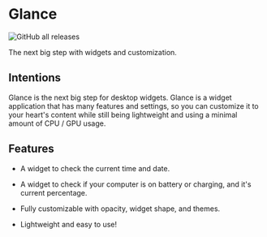 # Glance
![GitHub all releases](https://img.shields.io/github/downloads/LiteTools/Glance/total?style=flat-square)

The next big step with widgets and customization.

## Intentions
Glance is the next big step for desktop widgets.  Glance is a widget application that has many features and settings, so you can customize it to your heart's content while still being lightweight and using a minimal amount of CPU / GPU usage.

## Features
- A widget to check the current time and date.

- A widget to check if your computer is on battery or charging, and it's current percentage.

- Fully customizable with opacity, widget shape, and themes.

- Lightweight and easy to use!


